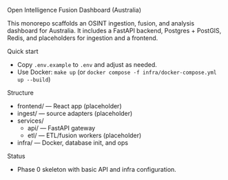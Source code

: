Open Intelligence Fusion Dashboard (Australia)

This monorepo scaffolds an OSINT ingestion, fusion, and analysis dashboard for Australia. It includes a FastAPI backend, Postgres + PostGIS, Redis, and placeholders for ingestion and a frontend.

Quick start
- Copy `.env.example` to `.env` and adjust as needed.
- Use Docker: `make up` (or `docker compose -f infra/docker-compose.yml up --build`)

Structure
- frontend/ — React app (placeholder)
- ingest/ — source adapters (placeholder)
- services/
  - api/ — FastAPI gateway
  - etl/ — ETL/fusion workers (placeholder)
- infra/ — Docker, database init, and ops

Status
- Phase 0 skeleton with basic API and infra configuration.


